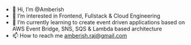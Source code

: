 - 👋 Hi, I’m @Amberish
- 👀 I’m interested in Frontend, Fullstack & Cloud Engineering
- 🌱 I’m currently learning to create event driven applications based on AWS Event Bridge, SNS, SQS & Lambda based architecture 
- 📫 How to reach me amberish.raj@gmail.com

<!---
Amberish/Amberish is a ✨ special ✨ repository because its `README.md` (this file) appears on your GitHub profile.
You can click the Preview link to take a look at your changes.
--->

